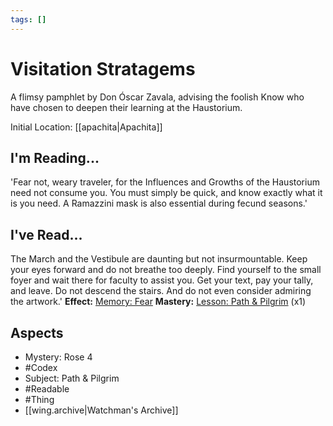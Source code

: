 ```yaml
---
tags: []
---
```

# Visitation Stratagems
A flimsy pamphlet by Don Óscar Zavala, advising the foolish Know who have chosen to deepen their learning at the Haustorium.

Initial Location: [[apachita|Apachita]]
## I'm Reading...
'Fear not, weary traveler, for the Influences and Growths of the Haustorium need not consume you. You must simply be quick, and know exactly what it is you need. A Ramazzini mask is also essential during fecund seasons.'
## I've Read...
The March and the Vestibule are daunting but not insurmountable. Keep your eyes forward and do not breathe too deeply. Find yourself to the small foyer and wait there for faculty to assist you. Get your text, pay your tally, and leave. Do not descend the stairs. And do not even consider admiring the artwork.'
**Effect:** [Memory: Fear](https://uadaf.theevilroot.xyz/rowenarium/element/mem.fear)
**Mastery:** [Lesson: Path & Pilgrim](https://uadaf.theevilroot.xyz/rowenarium/element/x.path.pilgrim) (x1)
## Aspects
- Mystery: Rose 4
- #Codex
- Subject: Path & Pilgrim
- #Readable
- #Thing
- [[wing.archive|Watchman's Archive]] 